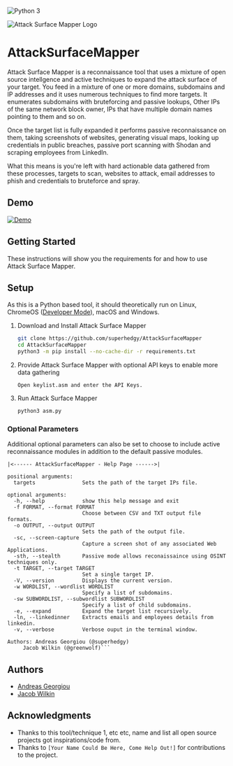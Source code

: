 ![Python 3](https://img.shields.io/badge/Python-3_only-blue.svg "Python 3 only")

![Attack Surface Mapper Logo](https://npercoco.typepad.com/.a/6a0133f264aa62970b0240a49c6ba4200d-800wi "Attack Surface Mapper Logo")

# AttackSurfaceMapper
Attack Surface Mapper is a reconnaissance tool that uses a mixture of open source intellgence and active techniques to expand the attack surface of your target. You feed in a mixture of one or more domains, subdomains and IP addresses and it uses numerous techniques to find more targets. It enumerates subdomains with bruteforcing and passive lookups, Other IPs of the same network block owner, IPs that have multiple domain names pointing to them and so on.

Once the target list is fully expanded it performs passive reconnaissance on them, taking screenshots of websites, generating visual maps, looking up credentials in public breaches, passive port scanning with Shodan and scraping employees from LinkedIn.

What this means is you're left with hard actionable data gathered from these processes, targets to scan, websites to attack, email addresses to phish and credentials to bruteforce and spray.

## Demo
[![Demo](https://img.youtube.com/vi/buIQSf_gmdE/0.jpg)](https://www.youtube.com/watch?v=buIQSf_gmdE)

## Getting Started
These instructions will show you the requirements for and how to use Attack Surface Mapper.

## Setup
As this is a Python based tool, it should theoretically run on Linux, ChromeOS ([Developer Mode](https://www.chromium.org/chromium-os/developer-information-for-chrome-os-devices/generic)), macOS and Windows.

1. Download and Install Attack Surface Mapper
    ```bash
    git clone https://github.com/superhedgy/AttackSurfaceMapper
    cd AttackSurfaceMapper
    python3 -m pip install --no-cache-dir -r requirements.txt
    ```

2. Provide Attack Surface Mapper with optional API keys to enable more data gathering
    ```
    Open keylist.asm and enter the API Keys.
    ```
    
3. Run Attack Surface Mapper
    ```bash
    python3 asm.py
    ```

### Optional Parameters
Additional optional parameters can also be set to choose to include active reconnaissance modules in addition to the default passive modules.

```
|<------ AttackSurfaceMapper - Help Page ------>|

positional arguments:
  targets               Sets the path of the target IPs file.

optional arguments:
  -h, --help            show this help message and exit
  -f FORMAT, --format FORMAT
                        Choose between CSV and TXT output file formats.
  -o OUTPUT, --output OUTPUT
                        Sets the path of the output file.
  -sc, --screen-capture
                        Capture a screen shot of any associated Web Applications.
  -sth, --stealth       Passive mode allows reconaissaince using OSINT techniques only.
  -t TARGET, --target TARGET
                        Set a single target IP.
  -V, --version         Displays the current version.
  -w WORDLIST, --wordlist WORDLIST
                        Specify a list of subdomains.
  -sw SUBWORDLIST, --subwordlist SUBWORDLIST
                        Specify a list of child subdomains.
  -e, --expand          Expand the target list recursively.
  -ln, --linkedinner    Extracts emails and employees details from linkedin.
  -v, --verbose         Verbose ouput in the terminal window.

Authors: Andreas Georgiou (@superhedgy)
	 Jacob Wilkin (@greenwolf)```
```

## Authors
* [Andreas Georgiou](https://github.com/superhedgy)
* [Jacob Wilkin](https://github.com/Greenwolf)

## Acknowledgments
* Thanks to this tool/technique 1, etc etc, name and list all open source projects got inspirations/code from.
* Thanks to `[Your Name Could Be Here, Come Help Out!]` for contributions to the project.

